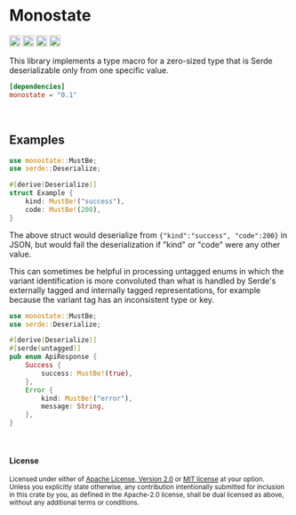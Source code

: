 Monostate
=========

[<img alt="github" src="https://img.shields.io/badge/github-dtolnay/monostate-8da0cb?style=for-the-badge&labelColor=555555&logo=github" height="20">](https://github.com/dtolnay/monostate)
[<img alt="crates.io" src="https://img.shields.io/crates/v/monostate.svg?style=for-the-badge&color=fc8d62&logo=rust" height="20">](https://crates.io/crates/monostate)
[<img alt="docs.rs" src="https://img.shields.io/badge/docs.rs-monostate-66c2a5?style=for-the-badge&labelColor=555555&logo=docs.rs" height="20">](https://docs.rs/monostate)
[<img alt="build status" src="https://img.shields.io/github/actions/workflow/status/dtolnay/monostate/ci.yml?branch=master&style=for-the-badge" height="20">](https://github.com/dtolnay/monostate/actions?query=branch%3Amaster)

This library implements a type macro for a zero-sized type that is Serde
deserializable only from one specific value.

```toml
[dependencies]
monostate = "0.1"
```

<br>

## Examples

```rust
use monostate::MustBe;
use serde::Deserialize;

#[derive(Deserialize)]
struct Example {
    kind: MustBe!("success"),
    code: MustBe!(200),
}
```

The above struct would deserialize from `{"kind":"success", "code":200}` in
JSON, but would fail the deserialization if "kind" or "code" were any other
value.

This can sometimes be helpful in processing untagged enums in which the variant
identification is more convoluted than what is handled by Serde's externally
tagged and internally tagged representations, for example because the variant
tag has an inconsistent type or key.

```rust
use monostate::MustBe;
use serde::Deserialize;

#[derive(Deserialize)]
#[serde(untagged)]
pub enum ApiResponse {
    Success {
        success: MustBe!(true),
    },
    Error {
        kind: MustBe!("error"),
        message: String,
    },
}
```

<br>

#### License

<sup>
Licensed under either of <a href="LICENSE-APACHE">Apache License, Version
2.0</a> or <a href="LICENSE-MIT">MIT license</a> at your option.
</sup>

<br>

<sub>
Unless you explicitly state otherwise, any contribution intentionally submitted
for inclusion in this crate by you, as defined in the Apache-2.0 license, shall
be dual licensed as above, without any additional terms or conditions.
</sub>
